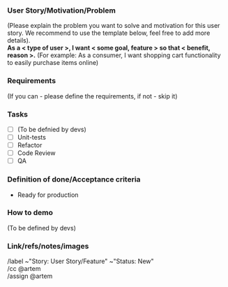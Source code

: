 ### User Story/Motivation/Problem
(Please explain the problem you want to solve and motivation for this user story. We recommend to use the template below, feel free to add more details).  
**As a < type of user >, I want < some goal, feature > so that < benefit, reason >.** (For example: As a consumer, I want shopping cart functionality to easily purchase items online)

### Requirements
(If you can - please define the requirements, if not - skip it)

### Tasks
- [ ] (To be defnied by devs)
- [ ] Unit-tests
- [ ] Refactor
- [ ] Code Review
- [ ] QA

### Definition of done/Acceptance criteria
- Ready for production

### How to demo
(To be defined by devs)

### Link/refs/notes/images

/label ~"Story: User Story/Feature" ~"Status: New"  
/cc @artem  
/assign @artem